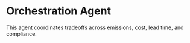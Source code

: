 # Orchestration Agent

This agent coordinates tradeoffs across emissions, cost, lead time, and compliance.
